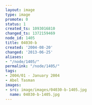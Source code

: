```yaml
---
layout: image
type: image
promote: 0
status: 1
created_ts: 1093016810
changed_ts: 1372159469
node_id: 1405
title: 04030-b
created: '2004-08-20'
changed: '2013-06-25'
aliases:
- "/node/1405/"
permalink: "/node/1405/"
tags:
- 2004/01 - January 2004
- Abel Tasman
images:
- src: image/images/04030-b-1405.jpg
  name: 04030-b-1405.jpg
---
```


